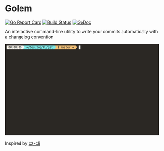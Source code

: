 # Golem

[![Go Report Card](https://goreportcard.com/badge/github.com/geocine/golem)](https://goreportcard.com/report/github.com/geocine/golem) [![Build Status](https://travis-ci.org/geocine/golem.svg?branch=master)](https://travis-ci.org/geocine/golem) [![GoDoc](https://godoc.org/gopkg.in/geocine/golem.v0?status.svg)](https://godoc.org/gopkg.in/geocine/golem.v0)

An interactive command-line utility to write your commits automatically with a changelog convention

![demo](https://raw.githubusercontent.com/geocine/golem/gifs/gif/demo.gif)

Inspired by [cz-cli](https://github.com/commitizen/cz-cli)
